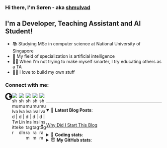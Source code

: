 ### Hi there, I'm Søren - aka [shmulvad][website]

## I'm a Developer, Teaching Assistant and AI Student!
- 📚 Studying MSc in computer science at National University of Singapore
- 🧠 My field of specialization is artificial intelligence
- 👨‍🏫 When I'm not trying to make myself smarter, I try educating others as a TA
- 👨‍💻 I love to build my own stuff

### Connect with me:

[<img align="left" alt="shmulvad.com" width="22px" src="https://raw.githubusercontent.com/iconic/open-iconic/master/svg/globe.svg" />][website]

[<img align="left" alt="shmulvad | Twitter" width="22px" src="https://cdn.jsdelivr.net/npm/simple-icons@v3/icons/twitter.svg" />][twitter]

[<img align="left" alt="shmulvad | LinkedIn" width="22px" src="https://cdn.jsdelivr.net/npm/simple-icons@v3/icons/linkedin.svg" />][linkedin]

[<img align="left" alt="shmulvad | Instagram" width="22px" src="https://cdn.jsdelivr.net/npm/simple-icons@v3/icons/instagram.svg" />][instagram]

[<img align="left" alt="shmulvad | Instagram" width="22px" src="https://cdn.jsdelivr.net/npm/simple-icons@v3/icons/stackoverflow.svg" />][stackOverflow]

[<img align="left" alt="shmulvad | Instagram" width="22px" src="https://cdn.jsdelivr.net/npm/simple-icons@v3/icons/gmail.svg" />][mail]

<br />

---

<details open>
 <summary>📕 <b>Latest Blog Posts</b>: </summary>

<br>

<!-- BLOG-POST-LIST:START -->
- [Why Did I Start This Blog](https://shmulvad.com/blog/why-did-start-this-blog)
<!-- BLOG-POST-LIST:END -->

</details>

<!-- --- -->

<details>
 <summary>🤖 <b>Coding stats</b>: </summary>

<br>

<!--START_SECTION:waka-->
**I'm a Night 🦉** 

```text
🌞 Morning    72 commits     █████░░░░░░░░░░░░░░░░░░░░   19.83% 
🌆 Daytime    87 commits     ██████░░░░░░░░░░░░░░░░░░░   23.97% 
🌃 Evening    94 commits     ██████░░░░░░░░░░░░░░░░░░░   25.9% 
🌙 Night      110 commits    ███████░░░░░░░░░░░░░░░░░░   30.3%

```


📊 **This Week I Spent My Time On** 

```text
💬 Programming Languages: 
Python                   8 hrs 30 mins       █████████░░░░░░░░░░░░░░░░   35.88% 
Other                    6 hrs               ██████░░░░░░░░░░░░░░░░░░░   25.3% 
TeX                      4 hrs 55 mins       █████░░░░░░░░░░░░░░░░░░░░   20.77% 
Pddl                     1 hr 58 mins        ██░░░░░░░░░░░░░░░░░░░░░░░   8.29% 
Bash                     49 mins             ░░░░░░░░░░░░░░░░░░░░░░░░░   3.47%

🔥 Editors: 
VS Code                  14 hrs 40 mins      ███████████████░░░░░░░░░░   61.88% 
Zsh                      6 hrs 39 mins       ███████░░░░░░░░░░░░░░░░░░   28.03% 
Sublime Text             2 hrs 23 mins       ██░░░░░░░░░░░░░░░░░░░░░░░   10.08%

🐱‍💻 Projects: 
ai-planning              17 hrs 25 mins      ██████████████████░░░░░░░   73.41% 
uncertainty-modelling    2 hrs 6 mins        ██░░░░░░░░░░░░░░░░░░░░░░░   8.89% 
Terminal                 2 hrs               ██░░░░░░░░░░░░░░░░░░░░░░░   8.49% 
Labs                     35 mins             ░░░░░░░░░░░░░░░░░░░░░░░░░   2.46% 
.dotfiles                23 mins             ░░░░░░░░░░░░░░░░░░░░░░░░░   1.65%

```


<!--END_SECTION:waka-->

</details>

<!-- --- -->

<details>
 <summary>😇 <b>My GitHub stats</b>: </summary>

<br>

<img align="left" alt="shmulvad's Github Stats" src="https://github-readme-stats.vercel.app/api?username=shmulvad&show_icons=true&hide_border=true" />

</details>



[website]: https://shmulvad.com
[twitter]: https://twitter.com/shmulvad
[linkedin]: https://linkedin.com/in/shmulvad
[instagram]: https://instagram.com/shmulvad
[stackOverflow]: https://stackoverflow.com/users/9248793/shmulvad
[mail]: mailto:shmulvad@gmail.com
